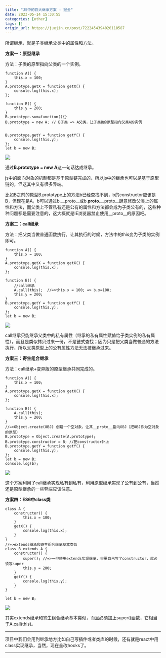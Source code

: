 ```yaml
---
title: "JS中的四大继承方案 - 掘金"
date: 2023-05-14 15:30:55
categories: [other]
tags: []
origin_url: https://juejin.cn/post/7222454394020118587
---
```

所谓继承，就是子类继承父类中的属性和方法。

**方案一：原型继承**

方法：子类的原型指向父类的一个实例。

    function A() {
        this.x = 100;
    }
    A.prototype.getX = function getX() {
        console.log(this.x);
    };
    
    function B() {
        this.y = 200;
    }
    B.prototype.sum=function(){}
    B.prototype = new A; // B子类 => A父类，让子类B的原型指向父类A的实例
    

    B.prototype.getY = function getY() {
        console.log(this.y);
    };
    let b = new B;
    

![](https://note-2019-images.oss-cn-hangzhou.aliyuncs.com/ea723483.webp)

通过**B.prototype** **\= new** **A**这一句话达成继承。

js中的面向对象的机制都是基于原型链完成的，所以js中的继承也可以是基于原型链的，但这其中又有很多弊端。

比如B之前的原型B.prototype上的方法b已经查找不到，b的constructor应该是B，但现在是A，b可以通过b.\_\_proto\_\_或b.**proto**.\_\_proto\_\_肆意修改父类上的属性和方法，而父类上不管私有还是公有的属性和方法都会成为子类公有的，这些种种问题都是需要注意的，这大概就是IE浏览器禁止使用\_\_proto\_\_的原因吧。

**方案二：call继承**

方法：把父类当做普通函数执行，让其执行的时候，方法中的this变为子类的实例即可。

    function A() {
        this.x = 100;
    }
    A.prototype.getX = function getX() {
        console.log(this.x);
    };
    
    function B() {
        //call继承
        A.call(this);  //=>this.x = 100; => b.x=100;
        this.y = 200;
    }
    B.prototype.getY = function getY() {
        console.log(this.y);
    };
    let b = new B;
    

![](https://note-2019-images.oss-cn-hangzhou.aliyuncs.com/4c768428.webp)

call继承只能继承父类中的私有属性（继承的私有属性赋值给子类实例的私有属性），而且是类似拷贝过来一份，不是链式查找；因为只是把父类当做普通的方法执行，所以父类原型上的公有属性方法无法被继承过来。

**方案三：寄生组合继承**

方法：call继承+变异版的原型继承共同完成的。

    function A() {
        this.x = 100;
    }
    A.prototype.getX = function getX() {
        console.log(this.x);
    };
    
    function B() {
        A.call(this);
        this.y = 200;
    }
    //=>Object.create(OBJ) 创建一个空对象，让其__proto__指向OBJ（把OBJ作为空对象的原型）
    B.prototype = Object.create(A.prototype);
    B.prototype.constructor = B; //把constructor补上
    B.prototype.getY = function getY() {
        console.log(this.y);
    };
    let b = new B;
    console.log(b);
    

![](https://note-2019-images.oss-cn-hangzhou.aliyuncs.com/76eb97b2.webp)

这个方案利用了call继承实现私有到私有，利用原型继承实现了公有到公有，当然还是原型继承的一些弊端应该注意。

**方案四：ES6中class类**

    class A {
        constructor() {
            this.x = 100;
        }
        getX() {
            console.log(this.x);
        }
    }
    //=>extends继承和寄生组合继承基本类似
    class B extends A {
        constructor() {
            super(); //=>一但使用extends实现继承，只要自己写了constructor，就必须写super
            this.y = 200;
        }
        getY() {
            console.log(this.y);
        }
    }
    
    let b = new B;
    

![](https://note-2019-images.oss-cn-hangzhou.aliyuncs.com/2aedba43.webp)

其实extends继承和寄生组合继承基本类似，而且必须加上super()函数，它相当于A.call(this)。

* * *

项目中我们会用到继承地方比如自己写插件或者类库的时候，还有就是react中用class实现继承，当然，现在全改hooks了。

* * *
    